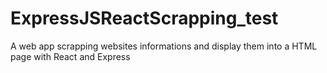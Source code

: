 # ExpressJSReactScrapping_test
A web app scrapping websites informations and display them into a HTML page with React and Express
